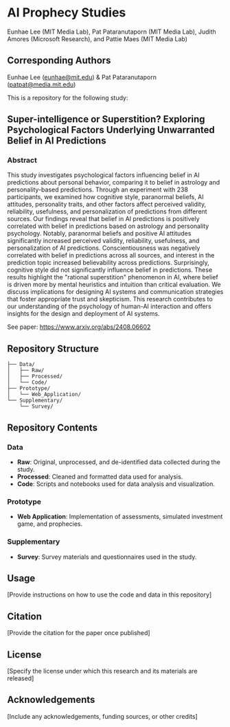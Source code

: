 # AI Prophecy Studies
Eunhae Lee (MIT Media Lab), Pat Pataranutaporn (MIT Media Lab), Judith Amores (Microsoft Research), and Pattie Maes (MIT Media Lab)

## Corresponding Authors
Eunhae Lee (eunhae@mit.edu) & Pat Pataranutaporn (patpat@media.mit.edu)

This is a repository for the following study:

## Super-intelligence or Superstition? Exploring Psychological Factors Underlying Unwarranted Belief in AI Predictions
### Abstract

This study investigates psychological factors influencing belief in AI predictions about personal behavior, comparing it to belief in astrology and personality-based predictions. Through an experiment with 238 participants, we examined how cognitive style, paranormal beliefs, AI attitudes, personality traits, and other factors affect perceived validity, reliability, usefulness, and personalization of predictions from different sources. Our findings reveal that belief in AI predictions is positively correlated with belief in predictions based on astrology and personality psychology. Notably, paranormal beliefs and positive AI attitudes significantly increased perceived validity, reliability, usefulness, and personalization of AI predictions. Conscientiousness was negatively correlated with belief in predictions across all sources, and interest in the prediction topic increased believability across predictions. Surprisingly, cognitive style did not significantly influence belief in predictions. These results highlight the "rational superstition" phenomenon in AI, where belief is driven more by mental heuristics and intuition than critical evaluation. We discuss implications for designing AI systems and communication strategies that foster appropriate trust and skepticism. This research contributes to our understanding of the psychology of human-AI interaction and offers insights for the design and deployment of AI systems.

See paper: https://www.arxiv.org/abs/2408.06602


## Repository Structure

```
├── Data/
│   ├── Raw/
│   ├── Processed/
│   └── Code/
├── Prototype/
│   └── Web_Application/
└── Supplementary/
    └── Survey/
```


## Repository Contents

### Data

- **Raw**: Original, unprocessed, and de-identified data collected during the study.
- **Processed**: Cleaned and formatted data used for analysis.
- **Code**: Scripts and notebooks used for data analysis and visualization.

### Prototype

- **Web Application**: Implementation of assessments, simulated investment game, and prophecies.

### Supplementary
- **Survey**: Survey materials and questionnaires used in the study. 

## Usage

[Provide instructions on how to use the code and data in this repository]

## Citation

[Provide the citation for the paper once published]

## License

[Specify the license under which this research and its materials are released]

## Acknowledgements

[Include any acknowledgements, funding sources, or other credits]
